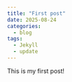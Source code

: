 ```yaml
---
title: "First post"
date: 2025-08-24
categories:
  - blog
tags:
  - Jekyll
  - update
---
```


This is my first post!